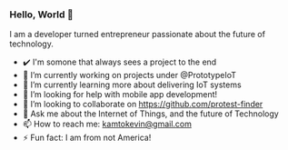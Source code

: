 ### Hello, World 👋

I am a developer turned entrepreneur passionate about the future of technology.
<!--
**user2745/user2745** is a ✨ _special_ ✨ repository because its `README.md` (this file) appears on your GitHub profile.
Here are some ideas to get you started:
Values: Knowledge, Focus and Discipline
-->

- ✔️ I'm somone that always sees a project to the end
- 🔭 I’m currently working on projects under @PrototypeIoT
- 🌱 I’m currently learning more about delivering IoT systems
- 🤔 I’m looking for help with mobile app development!
- 👯 I’m looking to collaborate on https://github.com/protest-finder
- 💬 Ask me about the Internet of Things, and the future of Technology
- 📫 How to reach me: kamtokevin@gmail.com
- ⚡ Fun fact: I am from not America!

